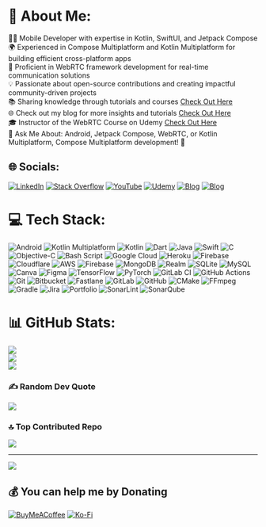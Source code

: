 # 💫 About Me:
👨‍💻 Mobile Developer with expertise in Kotlin, SwiftUI, and Jetpack Compose<br>🌍 Experienced in Compose Multiplatform and Kotlin Multiplatform for building efficient cross-platform apps<br>
📱 Proficient in WebRTC framework development for real-time communication solutions<br>
💡 Passionate about open-source contributions and creating impactful community-driven projects<br>
📚 Sharing knowledge through tutorials and courses [Check Out Here](https://youtube.com/@fierydinesh)<br>
🌐 Check out my blog for more insights and tutorials [Check Out Here](https://www.mobiledev.blog/)<br>
🎓 Instructor of the WebRTC Course on Udemy [Check Out Here](https://www.udemy.com/course/building-video-call-app-with-webrtc-jetpackcompose-android-kotlin/)<br>
💬 Ask Me About: Android, Jetpack Compose, WebRTC, or Kotlin Multiplatform, Compose Multiplatform development! 🚀

## 🌐 Socials:
[![LinkedIn](https://img.shields.io/badge/LinkedIn-%230077B5.svg?logo=linkedin&logoColor=white)](https://linkedin.com/in/in/fierydinesh/) [![Stack Overflow](https://img.shields.io/badge/-Stackoverflow-FE7A16?logo=stack-overflow&logoColor=white)](https://stackoverflow.com/users/14682570) [![YouTube](https://img.shields.io/badge/YouTube-%23FF0000.svg?logo=YouTube&logoColor=white)](https://youtube.com/@@fierydinesh) [![Udemy](https://img.shields.io/badge/Udemy-%23430098.svg?logo=Udemy&logoColor=white)](https://www.udemy.com/course/building-video-call-app-with-webrtc-jetpackcompose-android-kotlin/) [![Blog](https://img.shields.io/badge/Blogging-%2382bd4e.svg?logo=Blogger&logoColor=white)](https://www.mobiledev.blog/) [![Blog](https://img.shields.io/badge/Ask%20Me%20Anything-%23F54A2A.svg?logo=Whatsapp&logoColor=white)](https://topmate.io/dinesh_s01) 

# 💻 Tech Stack:
![Android](https://img.shields.io/badge/Android-02303A.svg?style=for-the-badge&logo=Android&logoColor=white) ![Kotlin Multiplatform](https://img.shields.io/badge/Kotlin%20Multiplatform-4479A1.svg?style=for-the-badge&logo=jetpackcompose&logoColor=white) ![Kotlin](https://img.shields.io/badge/kotlin-%23ED8B00.svg?style=for-the-badge&logo=kotlin&logoColor=white) ![Dart](https://img.shields.io/badge/dart-%230175C2.svg?style=for-the-badge&logo=dart&logoColor=white) ![Java](https://img.shields.io/badge/java-%23ED8B00.svg?style=for-the-badge&logo=openjdk&logoColor=white) ![Swift](https://img.shields.io/badge/swift-F54A2A?style=for-the-badge&logo=swift&logoColor=white) ![C](https://img.shields.io/badge/c-%2300599C.svg?style=for-the-badge&logo=c&logoColor=white) ![Objective-C](https://img.shields.io/badge/OBJECTIVE--C-%233A95E3.svg?style=for-the-badge&logo=apple&logoColor=white) ![Bash Script](https://img.shields.io/badge/bash_script-%23121011.svg?style=for-the-badge&logo=gnu-bash&logoColor=white) ![Google Cloud](https://img.shields.io/badge/GoogleCloud-%234285F4.svg?style=for-the-badge&logo=google-cloud&logoColor=white) ![Heroku](https://img.shields.io/badge/heroku-%23430098.svg?style=for-the-badge&logo=heroku&logoColor=white) ![Firebase](https://img.shields.io/badge/firebase-%23039BE5.svg?style=for-the-badge&logo=firebase) ![Cloudflare](https://img.shields.io/badge/Cloudflare-F38020?style=for-the-badge&logo=Cloudflare&logoColor=white) ![AWS](https://img.shields.io/badge/AWS-%23FF9900.svg?style=for-the-badge&logo=amazon-aws&logoColor=white) ![Firebase](https://img.shields.io/badge/firebase-a08021?style=for-the-badge&logo=firebase&logoColor=ffcd34) ![MongoDB](https://img.shields.io/badge/MongoDB-%234ea94b.svg?style=for-the-badge&logo=mongodb&logoColor=white) ![Realm](https://img.shields.io/badge/Realm-39477F?style=for-the-badge&logo=realm&logoColor=white) ![SQLite](https://img.shields.io/badge/sqlite-%2307405e.svg?style=for-the-badge&logo=sqlite&logoColor=white) ![MySQL](https://img.shields.io/badge/mysql-4479A1.svg?style=for-the-badge&logo=mysql&logoColor=white) ![Canva](https://img.shields.io/badge/Canva-%2300C4CC.svg?style=for-the-badge&logo=Canva&logoColor=white) ![Figma](https://img.shields.io/badge/figma-%23F24E1E.svg?style=for-the-badge&logo=figma&logoColor=white) ![TensorFlow](https://img.shields.io/badge/TensorFlow-%23FF6F00.svg?style=for-the-badge&logo=TensorFlow&logoColor=white) ![PyTorch](https://img.shields.io/badge/PyTorch-%23EE4C2C.svg?style=for-the-badge&logo=PyTorch&logoColor=white) ![GitLab CI](https://img.shields.io/badge/gitlab%20CI-%23181717.svg?style=for-the-badge&logo=gitlab&logoColor=white) ![GitHub Actions](https://img.shields.io/badge/github%20actions-%232671E5.svg?style=for-the-badge&logo=githubactions&logoColor=white) ![Git](https://img.shields.io/badge/git-%23F05033.svg?style=for-the-badge&logo=git&logoColor=white) ![Bitbucket](https://img.shields.io/badge/bitbucket-%230047B3.svg?style=for-the-badge&logo=bitbucket&logoColor=white) ![Fastlane](https://img.shields.io/badge/fastlane-%2382bd4e.svg?style=for-the-badge&logo=fastlane&logoColor=black) ![GitLab](https://img.shields.io/badge/gitlab-%23181717.svg?style=for-the-badge&logo=gitlab&logoColor=white) ![GitHub](https://img.shields.io/badge/github-%23121011.svg?style=for-the-badge&logo=github&logoColor=white) ![CMake](https://img.shields.io/badge/CMake-%23008FBA.svg?style=for-the-badge&logo=cmake&logoColor=white) ![FFmpeg](https://shields.io/badge/FFmpeg-%23171717.svg?logo=ffmpeg&style=for-the-badge&labelColor=171717&logoColor=5cb85c) ![Gradle](https://img.shields.io/badge/Gradle-02303A.svg?style=for-the-badge&logo=Gradle&logoColor=white) ![Jira](https://img.shields.io/badge/jira-%230A0FFF.svg?style=for-the-badge&logo=jira&logoColor=white) ![Portfolio](https://img.shields.io/badge/Portfolio-%23000000.svg?style=for-the-badge&logo=firefox&logoColor=#FF7139) ![SonarLint](https://img.shields.io/badge/SonarLint-CB2029?style=for-the-badge&logo=SONARLINT&logoColor=white) ![SonarQube](https://img.shields.io/badge/SonarQube-black?style=for-the-badge&logo=sonarqube&logoColor=4E9BCD)
# 📊 GitHub Stats:
![](https://github-readme-stats.vercel.app/api?username=wh173d3v11&theme=dark&hide_border=false&include_all_commits=true&count_private=true)<br/>
![](https://github-readme-streak-stats.herokuapp.com/?user=wh173d3v11&theme=dark&hide_border=false)<br/>
![](https://github-readme-stats.vercel.app/api/top-langs/?username=wh173d3v11&theme=dark&hide_border=false&include_all_commits=true&count_private=true&layout=compact)

### ✍️ Random Dev Quote
![](https://quotes-github-readme.vercel.app/api?type=horizontal&theme=radical)

### 🔝 Top Contributed Repo
![](https://github-contributor-stats.vercel.app/api?username=wh173d3v11&limit=5&theme=dark&combine_all_yearly_contributions=true)

---
[![](https://visitcount.itsvg.in/api?id=wh173d3v11&icon=7&color=0)](https://visitcount.itsvg.in)

  ## 💰 You can help me by Donating
  [![BuyMeACoffee](https://img.shields.io/badge/Buy%20Me%20a%20Coffee-ffdd00?style=for-the-badge&logo=buy-me-a-coffee&logoColor=black)](https://buymeacoffee.com/rn743amhbb) [![Ko-Fi](https://img.shields.io/badge/Ko--fi-F16061?style=for-the-badge&logo=ko-fi&logoColor=white)](https://ko-fi.com/fierydinesh) 

  
<!-- Proudly created with GPRM ( https://gprm.itsvg.in ) -->
